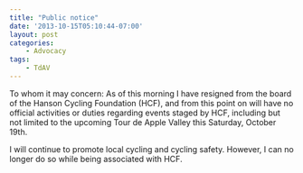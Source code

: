 ```yaml
---
title: "Public notice"
date: '2013-10-15T05:10:44-07:00'
layout: post
categories:
    - Advocacy
tags:
    - TdAV
---
```


To whom it may concern: As of this morning I have resigned from the board of the Hanson Cycling Foundation (HCF), and from this point on will have no official activities or duties regarding events staged by HCF, including but not limited to the upcoming Tour de Apple Valley this Saturday, October 19th.  
  
I will continue to promote local cycling and cycling safety. However, I can no longer do so while being associated with HCF.